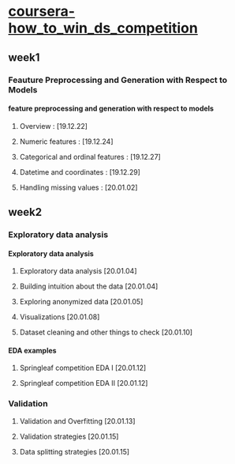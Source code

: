 # [coursera-how_to_win_ds_competition](https://www.coursera.org/learn/competitive-data-science/home/welcome)

## week1

### Feauture Preprocessing and Generation with Respect to Models

#### feature preprocessing and generation with respect to models

1. Overview : [19.12.22]

2. Numeric features : [19.12.24]

3. Categorical and ordinal features : [19.12.27]

4. Datetime and coordinates : [19.12.29]

5. Handling missing values : [20.01.02]

## week2

### Exploratory data analysis

#### Exploratory data analysis

1. Exploratory data analysis [20.01.04]

2. Building intuition about the data [20.01.04]

3. Exploring anonymized data [20.01.05]

4. Visualizations [20.01.08]

5. Dataset cleaning and other things to check [20.01.10]

#### EDA examples

1. Springleaf competition EDA I [20.01.12]

2. Springleaf competition EDA II [20.01.12]


### Validation

1. Validation and Overfitting [20.01.13]

2. Validation strategies [20.01.15]

3. Data splitting strategies [20.01.15]
